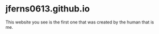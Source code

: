 # jferns0613.github.io
This website you see is the first one that was created by the human that is me.

